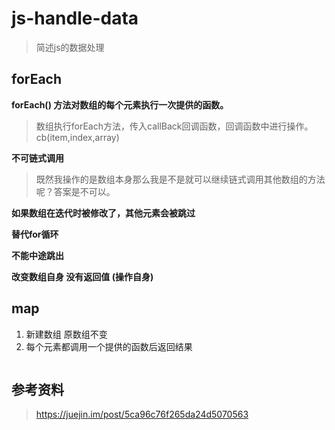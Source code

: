 # js-handle-data
> 简述js的数据处理

## forEach
**forEach() 方法对数组的每个元素执行一次提供的函数。**  
> 数组执行forEach方法，传入callBack回调函数，回调函数中进行操作。   cb(item,index,array)   

**不可链式调用**
> 既然我操作的是数组本身那么我是不是就可以继续链式调用其他数组的方法呢？答案是不可以。

**如果数组在迭代时被修改了，其他元素会被跳过**

**替代for循环**

**不能中途跳出**

**改变数组自身 没有返回值  (操作自身)**

## map
1. 新建数组 原数组不变
2. 每个元素都调用一个提供的函数后返回结果
```

```

## 参考资料
> https://juejin.im/post/5ca96c76f265da24d5070563
